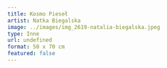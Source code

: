 ```yaml
---
title: Kosmo Pieseł
artist: Natka Biegalska
image: ../images/img_2619-natalia-biegalska.jpeg
type: Inne
url: undefined
format: 50 x 70 cm
featured: false
---
```

